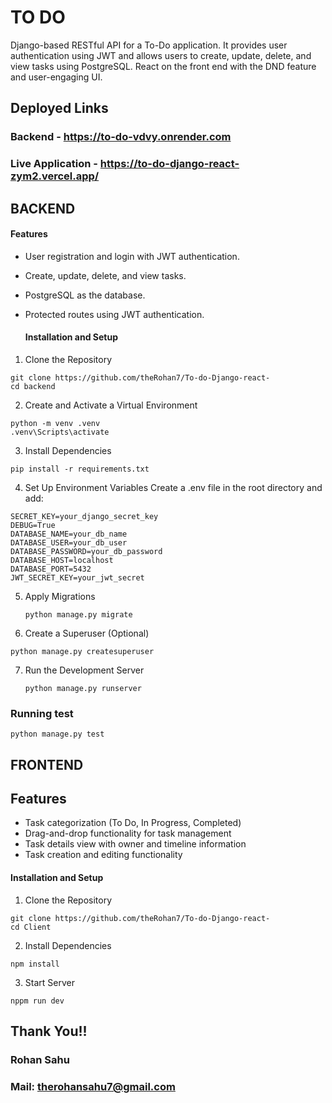 # TO DO 
Django-based RESTful API for a To-Do application. It provides user authentication using JWT and allows users to create, update, delete, and view tasks using PostgreSQL. React on the front end with the DND feature and user-engaging UI.

## Deployed Links

### Backend - https://to-do-vdvy.onrender.com

### Live Application - https://to-do-django-react-zym2.vercel.app/


## BACKEND

#### Features

- User registration and login with JWT authentication.
- Create, update, delete, and view tasks.
- PostgreSQL as the database.
- Protected routes using JWT authentication.

  #### Installation and Setup

1. Clone the Repository
  ```
  git clone https://github.com/theRohan7/To-do-Django-react-
  cd backend
  ```
  
  
2. Create and Activate a Virtual Environment
  ```
  python -m venv .venv
  .venv\Scripts\activate
  ```
  
  
3. Install Dependencies
  ```
  pip install -r requirements.txt
  ```

4. Set Up Environment Variables
  Create a .env file in the root directory and add:
  ```
  SECRET_KEY=your_django_secret_key
  DEBUG=True
  DATABASE_NAME=your_db_name
  DATABASE_USER=your_db_user
  DATABASE_PASSWORD=your_db_password
  DATABASE_HOST=localhost
  DATABASE_PORT=5432
  JWT_SECRET_KEY=your_jwt_secret
  ```

5. Apply Migrations
    ```
    python manage.py migrate
    ```

6. Create a Superuser (Optional)
  ```
  python manage.py createsuperuser
  ```

7. Run the Development Server
   ```
   python manage.py runserver
   ```

### Running test

```
python manage.py test
```

## FRONTEND

## Features

- Task categorization (To Do, In Progress, Completed)
- Drag-and-drop functionality for task management
- Task details view with owner and timeline information
- Task creation and editing functionality

#### Installation and Setup

1. Clone the Repository
  ```
  git clone https://github.com/theRohan7/To-do-Django-react-
  cd Client
  ```
    
2. Install Dependencies
  ```
  npm install
  ```

3. Start Server
  ```
  nppm run dev
  ```

## Thank You!!
### Rohan Sahu
### Mail: therohansahu7@gmail.com



